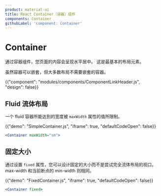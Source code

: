 ```yaml
---
product: material-ui
title: React Container（容器）组件
components: Container
githubLabel: 'component: Container'
---
```


# Container

<p class="description">通过容器组件，您页面的内容会呈现水平居中。 这是最基本的布局元素。</p>

虽然容器可以嵌套，但大多数布局不需要嵌套的容器。

{{"component": "modules/components/ComponentLinkHeader.js", "design": false}}

## Fluid 流体布局

一个 fluid 容器所能达到的宽度被 `maxWidth` 属性的值所限制。

{{"demo": "SimpleContainer.js", "iframe": true, "defaultCodeOpen": false}}

```jsx
<Container maxWidth="sm">
```

## 固定大小

通过设置 `fixed` 属性，您可以设计固定的大小而不是尝试完全流体布局的视口。 max-width 和当前断点的 min-width 则相同。

{{"demo": "FixedContainer.js", "iframe": true, "defaultCodeOpen": false}}

```jsx
<Container fixed>
```
